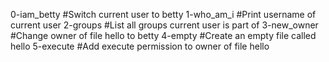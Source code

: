 0-iam_betty	#Switch current user to betty
1-who_am_i	#Print username of current user
2-groups	#List all groups current user is part of
3-new_owner	#Change owner of file hello to betty
4-empty		#Create an empty file called hello
5-execute	#Add execute permission to owner of file hello
